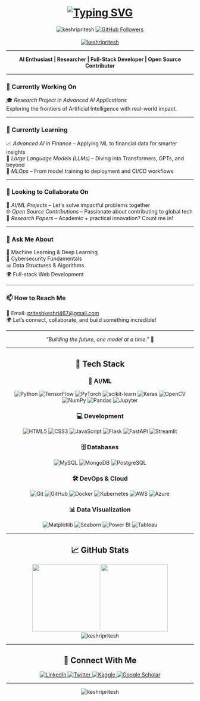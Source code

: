 <h1 align="center"> 
  <a href="https://git.io/typing-svg">
    <img src="https://readme-typing-svg.herokuapp.com?font=Fira+Code&weight=900&size=30&duration=3000&pause=1000&color=11F791&background=3BFFFD00&vCenter=true&width=600&height=50&lines=Hi+👋,+I'm+Pritesh+Keshri;OPEN+SOURCE+CONTRIBUTOR+🚀;Machine+Learning+Engineer+🤖;AI+Enthusiast+🧠;From+India+🇮🇳" alt="Typing SVG" />
  </a>
</h1>

<div align="center">
  <img src="https://komarev.com/ghpvc/?username=keshripritesh&label=Profile+Views&color=blue&style=for-the-badge" alt="keshripritesh" /> 
  <a href="https://github.com/keshripritesh?tab=followers">
    <img src="https://img.shields.io/github/followers/keshripritesh?label=Followers&style=social" alt="GitHub Followers">
  </a>
</div>

<br>

<div align="center">
  <a href="https://github.com/ryo-ma/github-profile-trophy">
    <img src="https://github-profile-trophy.vercel.app/?username=keshripritesh&theme=onedark&row=2&column=4&margin-w=15&margin-h=15" alt="keshripritesh" />
  </a>
</div>

---

<p align="center">
  <b>AI Enthusiast | Researcher | Full-Stack Developer | Open Source Contributor</b>
</p>

---

### 🔭 Currently Working On
🎓 *Research Project in Advanced AI Applications*  
Exploring the frontiers of Artificial Intelligence with real-world impact.  

---

### 🌱 Currently Learning
📈 *Advanced AI in Finance* – Applying ML to financial data for smarter insights  
🧠 *Large Language Models (LLMs)* – Diving into Transformers, GPTs, and beyond  
🔧 *MLOps* – From model training to deployment and CI/CD workflows  

---

### 👯 Looking to Collaborate On
🤖 *AI/ML Projects* – Let's solve impactful problems together  
🌐 *Open Source Contributions* – Passionate about contributing to global tech  
📄 *Research Papers* – Academic + practical innovation? Count me in!

---

### 💬 Ask Me About
🧠 Machine Learning & Deep Learning  
🔐 Cybersecurity Fundamentals  
📊 Data Structures & Algorithms  
🌍 Full-stack Web Development  

---

### 📫 How to Reach Me
📧 Email: [priteshkeshri467@gmail.com](mailto:priteshkeshri467@gmail.com)  
🌍 Let’s connect, collaborate, and build something incredible!

---

<p align="center">
  <i>“Building the future, one model at a time.”</i> 🚀
</p>

---

<h2 align="center">🚀 Tech Stack</h2>

<div align="center">
  <h3>🧠 AI/ML</h3>
  <div>
    <img src="https://img.shields.io/badge/Python-3776AB?style=for-the-badge&logo=python&logoColor=white" alt="Python">
    <img src="https://img.shields.io/badge/TensorFlow-FF6F00?style=for-the-badge&logo=tensorflow&logoColor=white" alt="TensorFlow">
    <img src="https://img.shields.io/badge/PyTorch-EE4C2C?style=for-the-badge&logo=pytorch&logoColor=white" alt="PyTorch">
    <img src="https://img.shields.io/badge/scikit_learn-F7931E?style=for-the-badge&logo=scikit-learn&logoColor=white" alt="scikit-learn">
    <img src="https://img.shields.io/badge/Keras-D00000?style=for-the-badge&logo=Keras&logoColor=white" alt="Keras">
    <img src="https://img.shields.io/badge/OpenCV-5C3EE8?style=for-the-badge&logo=OpenCV&logoColor=white" alt="OpenCV">
    <img src="https://img.shields.io/badge/Numpy-013243?style=for-the-badge&logo=numpy&logoColor=white" alt="NumPy">
    <img src="https://img.shields.io/badge/Pandas-150458?style=for-the-badge&logo=pandas&logoColor=white" alt="Pandas">
    <img src="https://img.shields.io/badge/Jupyter-F37626?style=for-the-badge&logo=Jupyter&logoColor=white" alt="Jupyter">
  </div>

  <h3>💻 Development</h3>
  <div>
    <img src="https://img.shields.io/badge/HTML5-E34F26?style=for-the-badge&logo=html5&logoColor=white" alt="HTML5">
    <img src="https://img.shields.io/badge/CSS3-1572B6?style=for-the-badge&logo=css3&logoColor=white" alt="CSS3">
    <img src="https://img.shields.io/badge/JavaScript-F7DF1E?style=for-the-badge&logo=javascript&logoColor=black" alt="JavaScript">
    <img src="https://img.shields.io/badge/Flask-000000?style=for-the-badge&logo=flask&logoColor=white" alt="Flask">
    <img src="https://img.shields.io/badge/FastAPI-009688?style=for-the-badge&logo=FastAPI&logoColor=white" alt="FastAPI">
    <img src="https://img.shields.io/badge/Streamlit-FF4B4B?style=for-the-badge&logo=Streamlit&logoColor=white" alt="Streamlit">
  </div>

  <h3>🗄 Databases</h3>
  <div>
    <img src="https://img.shields.io/badge/MySQL-4479A1?style=for-the-badge&logo=mysql&logoColor=white" alt="MySQL">
    <img src="https://img.shields.io/badge/MongoDB-47A248?style=for-the-badge&logo=mongodb&logoColor=white" alt="MongoDB">
    <img src="https://img.shields.io/badge/PostgreSQL-4169E1?style=for-the-badge&logo=postgresql&logoColor=white" alt="PostgreSQL">
  </div>

  <h3>🛠 DevOps & Cloud</h3>
  <div>
    <img src="https://img.shields.io/badge/Git-F05032?style=for-the-badge&logo=git&logoColor=white" alt="Git">
    <img src="https://img.shields.io/badge/GitHub-181717?style=for-the-badge&logo=github&logoColor=white" alt="GitHub">
    <img src="https://img.shields.io/badge/Docker-2496ED?style=for-the-badge&logo=docker&logoColor=white" alt="Docker">
    <img src="https://img.shields.io/badge/Kubernetes-326CE5?style=for-the-badge&logo=kubernetes&logoColor=white" alt="Kubernetes">
    <img src="https://img.shields.io/badge/AWS-232F3E?style=for-the-badge&logo=amazon-aws&logoColor=white" alt="AWS">
    <img src="https://img.shields.io/badge/Azure-0089D6?style=for-the-badge&logo=microsoft-azure&logoColor=white" alt="Azure">
  </div>

  <h3>📊 Data Visualization</h3>
  <div>
    <img src="https://img.shields.io/badge/Matplotlib-11557C?style=for-the-badge&logo=matplotlib&logoColor=white" alt="Matplotlib">
    <img src="https://img.shields.io/badge/Seaborn-5C8DBC?style=for-the-badge" alt="Seaborn">
    <img src="https://img.shields.io/badge/PowerBI-F2C811?style=for-the-badge&logo=Power%20BI&logoColor=black" alt="Power BI">
    <img src="https://img.shields.io/badge/Tableau-E97627?style=for-the-badge&logo=Tableau&logoColor=white" alt="Tableau">
  </div>
</div>

---

<h2 align="center">📈 GitHub Stats</h2>

<div align="center">
  <img height="180em" src="https://github-readme-stats.vercel.app/api?username=keshripritesh&show_icons=true&theme=radical&include_all_commits=true&count_private=true"/>
  <img height="180em" src="https://github-readme-stats.vercel.app/api/top-langs/?username=keshripritesh&layout=compact&langs_count=8&theme=radical"/>
</div>

<div align="center">
  <img src="https://github-readme-streak-stats.herokuapp.com/?user=keshripritesh&theme=radical" alt="keshripritesh" />
</div>

---

<h2 align="center">🤝 Connect With Me</h2>

<div align="center">
  <a href="https://linkedin.com/in/keshripritesh" target="_blank">
    <img src="https://img.shields.io/badge/LinkedIn-0077B5?style=for-the-badge&logo=linkedin&logoColor=white" alt="LinkedIn">
  </a>
  <a href="https://twitter.com/keshripritesh" target="_blank">
    <img src="https://img.shields.io/badge/Twitter-1DA1F2?style=for-the-badge&logo=twitter&logoColor=white" alt="Twitter">
  </a>
  <a href="https://kaggle.com/keshripritesh" target="_blank">
    <img src="https://img.shields.io/badge/Kaggle-20BEFF?style=for-the-badge&logo=Kaggle&logoColor=white" alt="Kaggle">
  </a>
  <a href="https://scholar.google.com/citations?user=keshripritesh" target="_blank">
    <img src="https://img.shields.io/badge/Google_Scholar-4285F4?style=for-the-badge&logo=google-scholar&logoColor=white" alt="Google Scholar">
  </a>
</div>

---

<div align="center">
  <img src="https://github-profile-trophy.vercel.app/?username=keshripritesh&theme=gruvbox&no-frame=true&no-bg=true&margin-w=15&column=7" alt="keshripritesh" />
</div>
